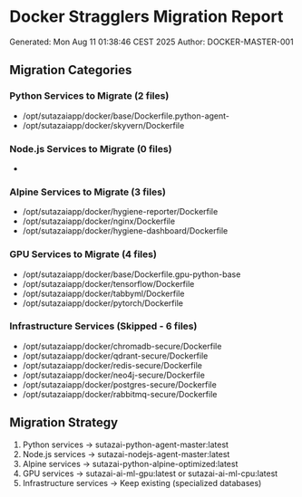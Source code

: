 # Docker Stragglers Migration Report

Generated: Mon Aug 11 01:38:46 CEST 2025
Author: DOCKER-MASTER-001

## Migration Categories

### Python Services to Migrate (2 files)
- /opt/sutazaiapp/docker/base/Dockerfile.python-agent- 
- /opt/sutazaiapp/docker/skyvern/Dockerfile

### Node.js Services to Migrate (0 files)
- 

### Alpine Services to Migrate (3 files)
- /opt/sutazaiapp/docker/hygiene-reporter/Dockerfile
- /opt/sutazaiapp/docker/nginx/Dockerfile
- /opt/sutazaiapp/docker/hygiene-dashboard/Dockerfile

### GPU Services to Migrate (4 files)
- /opt/sutazaiapp/docker/base/Dockerfile.gpu-python-base
- /opt/sutazaiapp/docker/tensorflow/Dockerfile
- /opt/sutazaiapp/docker/tabbyml/Dockerfile
- /opt/sutazaiapp/docker/pytorch/Dockerfile

### Infrastructure Services (Skipped - 6 files)
- /opt/sutazaiapp/docker/chromadb-secure/Dockerfile
- /opt/sutazaiapp/docker/qdrant-secure/Dockerfile
- /opt/sutazaiapp/docker/redis-secure/Dockerfile
- /opt/sutazaiapp/docker/neo4j-secure/Dockerfile
- /opt/sutazaiapp/docker/postgres-secure/Dockerfile
- /opt/sutazaiapp/docker/rabbitmq-secure/Dockerfile

## Migration Strategy
1. Python services -> sutazai-python-agent-master:latest
2. Node.js services -> sutazai-nodejs-agent-master:latest  
3. Alpine services -> sutazai-python-alpine-optimized:latest
4. GPU services -> sutazai-ai-ml-gpu:latest or sutazai-ai-ml-cpu:latest
5. Infrastructure services -> Keep existing (specialized databases)

